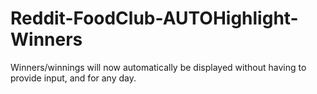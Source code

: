 # Reddit-FoodClub-AUTOHighlight-Winners
Winners/winnings will now automatically be displayed without having to provide input, and for any day.
